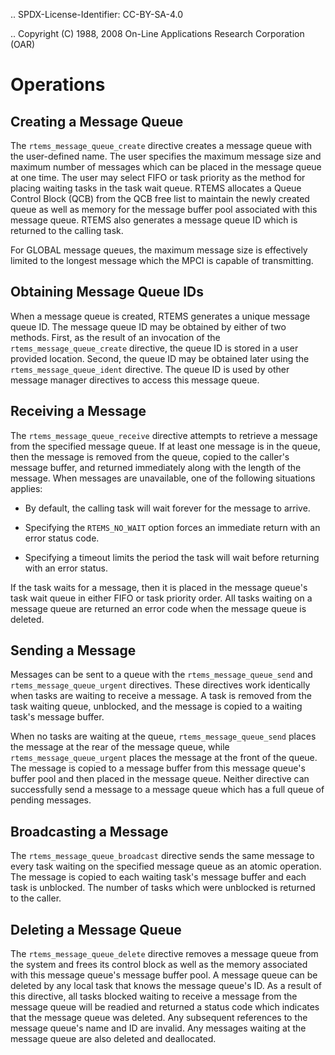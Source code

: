 .. SPDX-License-Identifier: CC-BY-SA-4.0

.. Copyright (C) 1988, 2008 On-Line Applications Research Corporation (OAR)

Operations
==========

Creating a Message Queue
------------------------

The ``rtems_message_queue_create`` directive creates a message queue with the
user-defined name.  The user specifies the maximum message size and maximum
number of messages which can be placed in the message queue at one time.  The
user may select FIFO or task priority as the method for placing waiting tasks
in the task wait queue.  RTEMS allocates a Queue Control Block (QCB) from the
QCB free list to maintain the newly created queue as well as memory for the
message buffer pool associated with this message queue.  RTEMS also generates a
message queue ID which is returned to the calling task.

For GLOBAL message queues, the maximum message size is effectively limited to
the longest message which the MPCI is capable of transmitting.

Obtaining Message Queue IDs
---------------------------

When a message queue is created, RTEMS generates a unique message queue ID.
The message queue ID may be obtained by either of two methods.  First, as the
result of an invocation of the ``rtems_message_queue_create`` directive, the
queue ID is stored in a user provided location.  Second, the queue ID may be
obtained later using the ``rtems_message_queue_ident`` directive.  The queue ID
is used by other message manager directives to access this message queue.

Receiving a Message
-------------------

The ``rtems_message_queue_receive`` directive attempts to retrieve a message
from the specified message queue.  If at least one message is in the queue,
then the message is removed from the queue, copied to the caller's message
buffer, and returned immediately along with the length of the message.  When
messages are unavailable, one of the following situations applies:

- By default, the calling task will wait forever for the message to arrive.

- Specifying the ``RTEMS_NO_WAIT`` option forces an immediate return with an
  error status code.

- Specifying a timeout limits the period the task will wait before returning
  with an error status.

If the task waits for a message, then it is placed in the message queue's task
wait queue in either FIFO or task priority order.  All tasks waiting on a
message queue are returned an error code when the message queue is deleted.

Sending a Message
-----------------

Messages can be sent to a queue with the ``rtems_message_queue_send`` and
``rtems_message_queue_urgent`` directives.  These directives work identically
when tasks are waiting to receive a message.  A task is removed from the task
waiting queue, unblocked, and the message is copied to a waiting task's message
buffer.

When no tasks are waiting at the queue, ``rtems_message_queue_send`` places the
message at the rear of the message queue, while ``rtems_message_queue_urgent``
places the message at the front of the queue.  The message is copied to a
message buffer from this message queue's buffer pool and then placed in the
message queue.  Neither directive can successfully send a message to a message
queue which has a full queue of pending messages.

Broadcasting a Message
----------------------

The ``rtems_message_queue_broadcast`` directive sends the same message to every
task waiting on the specified message queue as an atomic operation.  The
message is copied to each waiting task's message buffer and each task is
unblocked.  The number of tasks which were unblocked is returned to the caller.

Deleting a Message Queue
------------------------

The ``rtems_message_queue_delete`` directive removes a message queue from the
system and frees its control block as well as the memory associated with this
message queue's message buffer pool.  A message queue can be deleted by any
local task that knows the message queue's ID.  As a result of this directive,
all tasks blocked waiting to receive a message from the message queue will be
readied and returned a status code which indicates that the message queue was
deleted.  Any subsequent references to the message queue's name and ID are
invalid.  Any messages waiting at the message queue are also deleted and
deallocated.
